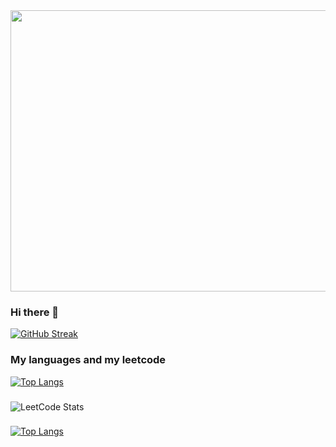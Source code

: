 <div align="center">
  <img src="https://media.giphy.com/media/v1.Y2lkPTc5MGI3NjExOHNwMnZjZnNsbGI3M2x0OXRhZWZyMms0OXBkbHE4ZjAyaDFyZG9reCZlcD12MV9pbnRlcm5hbF9naWZfYnlfaWQmY3Q9Zw/Dh5q0sShxgp13DwrvG/giphy.gif" width="600" height="450"/>
</div>


### Hi there 👋
[![GitHub Streak](https://streak-stats.demolab.com?user=Reholly&theme=dark&border_radius=5&card_width=900)](https://git.io/streak-stats)
### My languages and my leetcode

[![Top Langs](https://github-readme-stats.vercel.app/api/top-langs/?username=Reholly&theme=dark&width=900&height=500)](https://github.com/anuraghazra/github-readme-stats) 
###
![LeetCode Stats](https://leetcard.jacoblin.cool/Reholly?theme=dark&font=Sintony)
###
[![Top Langs](https://github-readme-stats.vercel.app/api/top-langs/?username=anuraghazra&layout=pie)](https://github.com/anuraghazra/github-readme-stats)
